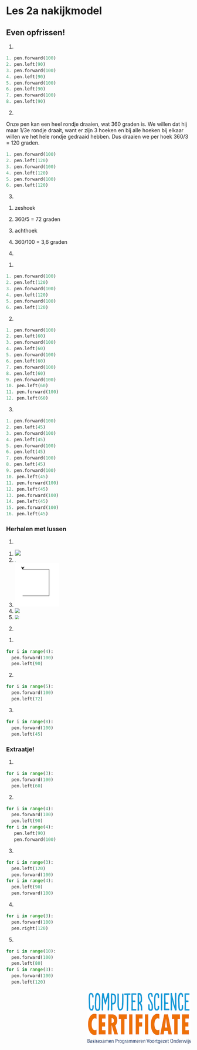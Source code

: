 # Les 2a nakijkmodel

## Even opfrissen!

1) 
```python
1. pen.forward(100)
2. pen.left(90)
3. pen.forward(100)
4. pen.left(90)
5. pen.forward(100)
6. pen.left(90)
7. pen.forward(100)
8. pen.left(90)
```

2)
Onze pen kan een heel rondje draaien, wat 360 graden is. We willen dat hij maar 1/3e rondje draait, want er zijn 3 hoeken en bij alle hoeken bij elkaar willen we het hele rondje gedraaid hebben. Dus draaien we per hoek 360/3 = 120 graden.

```python
1. pen.forward(100)
2. pen.left(120)
3. pen.forward(100)
4. pen.left(120)
5. pen.forward(100)
6. pen.left(120)
```

3)
1. zeshoek

2. 360/5 = 72 graden

3. achthoek

4. 360/100 = 3,6 graden

    <div style="page-break-after: always;"></div>

4)
1. 

```python
1. pen.forward(100)
2. pen.left(120)
3. pen.forward(100)
4. pen.left(120)
5. pen.forward(100)
6. pen.left(120)
```

2.

```python
1. pen.forward(100)
2. pen.left(60)
3. pen.forward(100)
4. pen.left(60)
5. pen.forward(100)
6. pen.left(60)
7. pen.forward(100)
8. pen.left(60)
9. pen.forward(100)
10. pen.left(60)
11. pen.forward(100)
12. pen.left(60)
```

3.
```python
1. pen.forward(100)
2. pen.left(45)
3. pen.forward(100)
4. pen.left(45)
5. pen.forward(100)
6. pen.left(45)
7. pen.forward(100)
8. pen.left(45)
9. pen.forward(100)
10. pen.left(45)
11. pen.forward(100)
12. pen.left(45)
13. pen.forward(100)
14. pen.left(45)
15. pen.forward(100)
16. pen.left(45)
```

 <div style="page-break-after: always;"></div>

### Herhalen met lussen

1)

1. <img src="../../img/image-20190318130624359.png">

2. <img src="../../img/image-20190415164642350.png" style="zoom:15%">

3. <img src="../../img/les 2 1.3.PNG" style="zoom:80%">

4. <img src="../../img/image-20190415160753334.png" style="zoom:80%">

5. <img src="../../img/image-20190415160852179.png" style="zoom:70%">

    <div style="page-break-after: always;"></div>

2)

1.  

```python
for i in range(4):
  pen.forward(100)
  pen.left(90)
```

2.  

```python
for i in range(5):
  pen.forward(100)
  pen.left(72)
```

3.  

```python
for i in range(8):
  pen.forward(100)
  pen.left(45)
```

 <div style="page-break-after: always;"></div>

### Extraatje!

1.  

```python
for i in range(3):
  pen.forward(100)
  pen.left(60)
```

2. 

```python
for i in range(4):
  pen.forward(100)
  pen.left(90)
for i in range(4):
   pen.left(90)
   pen.forward(100)
```

3. 

```python
for i in range(3):
  pen.left(120)
  pen.forward(100)
for i in range(4):
  pen.left(90)
  pen.forward(100)
```

4. 

```python
for i in range(3):
  pen.forward(100)
  pen.right(120)
```

5. 

```python
for i in range(10):
  pen.forward(100)
  pen.left(80)
for i in range(3):
  pen.forward(100)
  pen.left(120)
```

<img src="../../img/logoCSCert_10cm.jpg" align="right">
